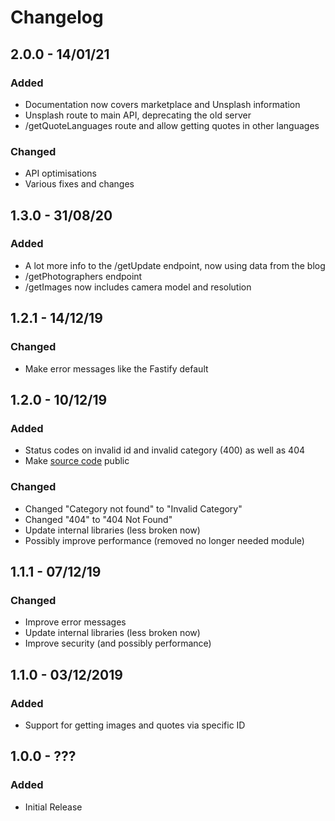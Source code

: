 # Changelog

## 2.0.0 - 14/01/21
### Added
* Documentation now covers marketplace and Unsplash information
* Unsplash route to main API, deprecating the old server
* /getQuoteLanguages route and allow getting quotes in other languages

### Changed
* API optimisations
* Various fixes and changes

## 1.3.0 - 31/08/20
### Added
* A lot more info to the /getUpdate endpoint, now using data from the blog
* /getPhotographers endpoint
* /getImages now includes camera model and resolution

## 1.2.1 - 14/12/19
### Changed
* Make error messages like the Fastify default

## 1.2.0 - 10/12/19
### Added
* Status codes on invalid id and invalid category (400) as well as 404
* Make [source code](https://github.com/mue/api) public

### Changed
* Changed "Category not found" to "Invalid Category"
* Changed "404" to "404 Not Found"
* Update internal libraries (less broken now)
* Possibly improve performance (removed no longer needed module)

## 1.1.1 - 07/12/19
### Changed
* Improve error messages
* Update internal libraries (less broken now)
* Improve security (and possibly performance)

## 1.1.0 - 03/12/2019
### Added
* Support for getting images and quotes via specific ID

## 1.0.0 - ???
### Added
* Initial Release
